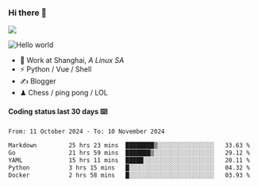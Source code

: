 ### Hi there 👋
![](https://komarev.com/ghpvc/?username=Xuhandsome)


<img src="https://github-readme-stats.vercel.app/api?username=XuHandsome&show_icons=true&theme=merko" alt="Hello world">

<br/>

- 🍻  Work at Shanghai, _A Linux SA_
- ⚡  Python / Vue / Shell
- ✍️  Blogger
- ♟  Chess / ping pong / LOL

#### Coding status last 30 days ⌨️

<!--START_SECTION:waka-->

```txt
From: 11 October 2024 - To: 10 November 2024

Markdown         25 hrs 23 mins  ████████▒░░░░░░░░░░░░░░░░   33.63 %
Go               21 hrs 59 mins  ███████▒░░░░░░░░░░░░░░░░░   29.12 %
YAML             15 hrs 11 mins  █████░░░░░░░░░░░░░░░░░░░░   20.11 %
Python           3 hrs 15 mins   █░░░░░░░░░░░░░░░░░░░░░░░░   04.32 %
Docker           2 hrs 58 mins   █░░░░░░░░░░░░░░░░░░░░░░░░   03.93 %
```

<!--END_SECTION:waka-->
